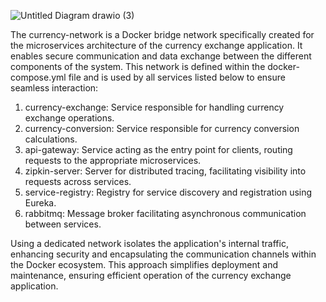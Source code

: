 ![Untitled Diagram drawio (3)](https://github.com/user-attachments/assets/38befb6e-0b87-46ab-96a3-235b865e0f15)



The currency-network is a Docker bridge network specifically created for the microservices architecture of the currency exchange application. 
It enables secure communication and data exchange between the different components of the system. 
This network is defined within the docker-compose.yml file and is used by all services listed below to ensure seamless interaction:

1. currency-exchange: Service responsible for handling currency exchange operations.
2. currency-conversion: Service responsible for currency conversion calculations.
3. api-gateway: Service acting as the entry point for clients, routing requests to the appropriate microservices.
4. zipkin-server: Server for distributed tracing, facilitating visibility into requests across services.
5. service-registry: Registry for service discovery and registration using Eureka.
6. rabbitmq: Message broker facilitating asynchronous communication between services.

Using a dedicated network isolates the application's internal traffic, enhancing security and encapsulating the communication channels within the Docker ecosystem. 
This approach simplifies deployment and maintenance, ensuring efficient operation of the currency exchange application.

